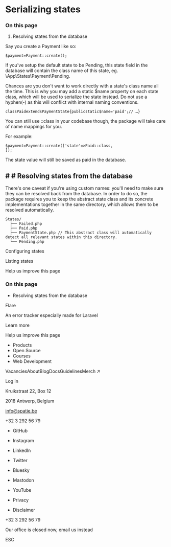 # Serializing states

### On this page

1. Resolving states from the database

Say you create a Payment like so:

```
$payment=Payment::create();
```

If you've setup the default state to be Pending, this state field in the database will contain the class name of this state, eg. \App\States\Payment\Pending.

Chances are you don't want to work directly with a state's class name all the time. This is why you may add a static $name property on each state class, which will be used to serialize the state instead. Do not use a hyphen(-) as this will conflict with internal naming conventions.

```
classPaidextendsPaymentState{publicstatic$name='paid';// …}
```

You can still use ::class in your codebase though, the package will take care of name mappings for you.

For example:

```
$payment=Payment::create(['state'=>Paid::class,
]);
```

The state value will still be saved as paid in the database.

## # # Resolving states from the database

There's one caveat if you're using custom names: you'll need to make sure they can be resolved back from the database. In order to do so, the package requires you to keep the abstract state class and its concrete implementations together in the same directory, which allows them to be resolved automatically.

```
States/
  ├── Failed.php
  ├── Paid.php
  ├── PaymentState.php // This abstract class will automatically detect all relevant states within this directory.
  └── Pending.php
```

Configuring states

Listing states

Help us improve this page

### On this page

- Resolving states from the database

Flare

An error tracker especially made for Laravel

Learn more

Help us improve this page

- Products
- Open Source
- Courses
- Web Development

VacanciesAboutBlogDocsGuidelinesMerch ↗

Log in

Kruikstraat 22, Box 12

2018 Antwerp, Belgium

info@spatie.be

+32 3 292 56 79

- GitHub
- Instagram
- LinkedIn
- Twitter
- Bluesky
- Mastodon
- YouTube

- Privacy
- Disclaimer

+32 3 292 56 79

Our office is closed now, email us instead

ESC